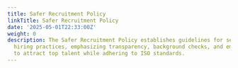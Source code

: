 ```yaml
---
title: Safer Recruitment Policy
linkTitle: Safer Recruitment Policy
date: '2025-05-01T22:33:00Z'
weight: 0
description: The Safer Recruitment Policy establishes guidelines for secure and compliant
  hiring practices, emphasizing transparency, background checks, and employer branding
  to attract top talent while adhering to ISO standards.
---
```



<!-- Unsupported block type: unsupported -->